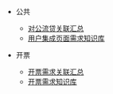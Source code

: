 <!-- docs/_sidebar.md -->

- 公共

  - [对公流贷关联汇总](Boon-pattern/对公流贷汇总.md)
  - [用户集成页面需求知识库](Boon-pattern/用户集成页面知识库汇总.md)
- 开票

  - [开票需求关联汇总](Invoice-pattern/开票需求汇总.md)
  - [开票需求知识库](Invoice-pattern/开票知识库汇总.md)
